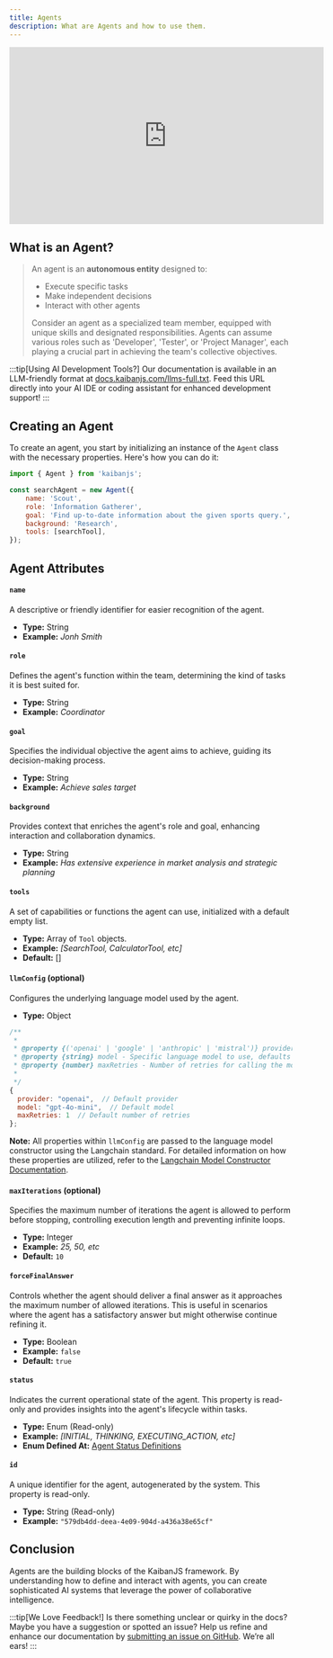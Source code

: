 ```yaml
---
title: Agents
description: What are Agents and how to use them.
---
```


<div style={{position: 'relative', paddingBottom: '56.25%', height: 0, overflow: 'hidden', maxWidth: '100%'}}>
<iframe width="560" height="315" src="https://www.youtube.com/embed/uQxzZu9YlkA?si=LIi8xzyt6GkGe-Io" title="YouTube video player" frameborder="0" allow="accelerometer; autoplay; clipboard-write; encrypted-media; gyroscope; picture-in-picture; web-share" referrerpolicy="strict-origin-when-cross-origin" allowfullscreen style={{position: 'absolute', top: 0, left: 0, width: '100%', height: '100%'}}></iframe>
</div>

## What is an Agent?

> An agent is an **autonomous entity** designed to:
>
> - Execute specific tasks
> - Make independent decisions
> - Interact with other agents
>
> Consider an agent as a specialized team member, equipped with unique skills and designated responsibilities. Agents can assume various roles such as 'Developer', 'Tester', or 'Project Manager', each playing a crucial part in achieving the team's collective objectives.

:::tip[Using AI Development Tools?]
Our documentation is available in an LLM-friendly format at [docs.kaibanjs.com/llms-full.txt](https://docs.kaibanjs.com/llms-full.txt). Feed this URL directly into your AI IDE or coding assistant for enhanced development support!
:::

## Creating an Agent

To create an agent, you start by initializing an instance of the `Agent` class with the necessary properties. Here's how you can do it:

```js
import { Agent } from 'kaibanjs';

const searchAgent = new Agent({
    name: 'Scout',
    role: 'Information Gatherer',
    goal: 'Find up-to-date information about the given sports query.',
    background: 'Research',
    tools: [searchTool],
});
```

## Agent Attributes


#### `name`
A descriptive or friendly identifier for easier recognition of the agent.

- **Type:** String
- **Example:** *Jonh Smith*

#### `role`
Defines the agent's function within the team, determining the kind of tasks it is best suited for.
- **Type:** String
- **Example:** *Coordinator*

#### `goal`
Specifies the individual objective the agent aims to achieve, guiding its decision-making process.
- **Type:** String
- **Example:** *Achieve sales target*

#### `background`
Provides context that enriches the agent's role and goal, enhancing interaction and collaboration dynamics.
- **Type:** String
- **Example:** *Has extensive experience in market analysis and strategic planning*

#### `tools`
A set of capabilities or functions the agent can use, initialized with a default empty list.
- **Type:** Array of `Tool` objects.
- **Example:** *[SearchTool, CalculatorTool, etc]*
- **Default:** []

#### `llmConfig` (optional)
Configures the underlying language model used by the agent.

- **Type:** Object

```js
/**
 * 
 * @property {('openai' | 'google' | 'anthropic' | 'mistral')} provider - The provider of the language model, defaults to "openai".
 * @property {string} model - Specific language model to use, defaults to "gpt-4o-mini".
 * @property {number} maxRetries - Number of retries for calling the model, defaults to 1.
 *
 */
{
  provider: "openai",  // Default provider
  model: "gpt-4o-mini",  // Default model
  maxRetries: 1  // Default number of retries
};
```

**Note:** All properties within `llmConfig` are passed to the language model constructor using the Langchain standard. For detailed information on how these properties are utilized, refer to the [Langchain Model Constructor Documentation](https://v02.api.js.langchain.com/classes/langchain_openai.ChatOpenAI.html).

#### `maxIterations` (optional)
Specifies the maximum number of iterations the agent is allowed to perform before stopping, controlling execution length and preventing infinite loops.
- **Type:** Integer
- **Example:** *25, 50, etc*
- **Default:** `10`

#### `forceFinalAnswer`
Controls whether the agent should deliver a final answer as it approaches the maximum number of allowed iterations. This is useful in scenarios where the agent has a satisfactory answer but might otherwise continue refining it.
- **Type:** Boolean
- **Example:** `false`
- **Default:** `true`

#### `status`
Indicates the current operational state of the agent. This property is read-only and provides insights into the agent's lifecycle within tasks.
- **Type:** Enum (Read-only)
- **Example:** *[INITIAL, THINKING, EXECUTING_ACTION, etc]*
- **Enum Defined At:** [Agent Status Definitions](https://github.com/kaiban-ai/KaibanJS/blob/main/src/utils/enums.js#L1)

#### `id`
A unique identifier for the agent, autogenerated by the system. This property is read-only.
- **Type:** String (Read-only)
- **Example:** `"579db4dd-deea-4e09-904d-a436a38e65cf"`

## Conclusion
Agents are the building blocks of the KaibanJS framework. By understanding how to define and interact with agents, you can create sophisticated AI systems that leverage the power of collaborative intelligence.

:::tip[We Love Feedback!]
Is there something unclear or quirky in the docs? Maybe you have a suggestion or spotted an issue? Help us refine and enhance our documentation by [submitting an issue on GitHub](https://github.com/kaiban-ai/KaibanJS/issues). We’re all ears!
:::
